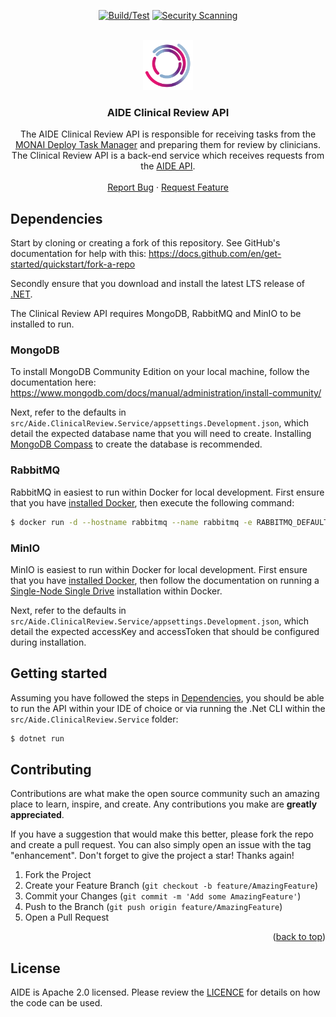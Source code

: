 <!--
  ~ Copyright 2022 Crown Copyright
  ~
  ~ Licensed under the Apache License, Version 2.0 (the "License");
  ~ you may not use this file except in compliance with the License.
  ~ You may obtain a copy of the License at
  ~
  ~ http://www.apache.org/licenses/LICENSE-2.0
  ~
  ~ Unless required by applicable law or agreed to in writing, software
  ~ distributed under the License is distributed on an "AS IS" BASIS,
  ~ WITHOUT WARRANTIES OR CONDITIONS OF ANY KIND, either express or implied.
  ~ See the License for the specific language governing permissions and
  ~ limitations under the License.
-->

<a name="readme-top"></a>

<div align="center">

[![Build/Test](https://github.com/AI4VBH/AIDE-clinical-review-api/actions/workflows/test.yml/badge.svg)](https://github.com/AI4VBH/AIDE-clinical-review-api/actions/workflows/test.yml)
[![Security Scanning](https://github.com/AI4VBH/AIDE-clinical-review-api/actions/workflows/security.yml/badge.svg)](https://github.com/AI4VBH/AIDE-clinical-review-api/actions/workflows/security.yml)

</div>

<br />

<div align="center">
  <a href="https://github.com/AI4VBH/AIDE-clinical-review-api">
    <img src="aide-logo.png" alt="Logo" width="80" height="80">
  </a>

  <h3 align="center">AIDE Clinical Review API</h3>

  <p align="center">
    The AIDE Clinical Review API is responsible for receiving tasks from the <a href="https://github.com/Project-MONAI/monai-deploy-workflow-manager" target="_blank">MONAI Deploy Task Manager</a> and preparing them for review by clinicians. The Clinical Review API is a back-end service which receives requests from the <a href="https://github.com/AI4VBH/AIDE-API" target="_blank">AIDE API</a>.
    <br />
    <br />
    <a href="https://github.com/AI4VBH/AIDE-clinical-review-api/issues">Report Bug</a>
    ·
    <a href="https://github.com/AI4VBH/AIDE-clinical-review-api/issues">Request Feature</a>
  </p>
</div>

## Dependencies

Start by cloning or creating a fork of this repository. See GitHub's documentation for help with this: https://docs.github.com/en/get-started/quickstart/fork-a-repo

Secondly ensure that you download and install the latest LTS release of [.NET](https://dotnet.microsoft.com/en-us/download).

The Clinical Review API requires MongoDB, RabbitMQ and MinIO to be installed to run.

### MongoDB

To install MongoDB Community Edition on your local machine, follow the documentation here: https://www.mongodb.com/docs/manual/administration/install-community/

Next, refer to the defaults in `src/Aide.ClinicalReview.Service/appsettings.Development.json`, which detail the expected database name that you will need to create. Installing [MongoDB Compass](https://www.mongodb.com/docs/compass/current/install/) to create the database is recommended.

### RabbitMQ

RabbitMQ in easiest to run within Docker for local development. First ensure that you have <a href="https://docs.docker.com/get-docker/" target="_blank">installed Docker</a>, then execute the following command:

```bash
$ docker run -d --hostname rabbitmq --name rabbitmq -e RABBITMQ_DEFAULT_USER=admin -e RABBITMQ_DEFAULT_PASS=admin -e RABBITMQ_DEFAULT_VHOST=monaideploy rabbitmq:3-management
```

### MinIO

MinIO is easiest to run within Docker for local development. First ensure that you have <a href="https://docs.docker.com/get-docker/" target="_blank">installed Docker</a>, then follow the documentation on running a [Single-Node Single Drive](https://min.io/docs/minio/container/operations/install-deploy-manage/deploy-minio-single-node-single-drive.html#minio-snsd) installation within Docker.

Next, refer to the defaults in `src/Aide.ClinicalReview.Service/appsettings.Development.json`, which detail the expected accessKey and accessToken that should be configured during installation.

## Getting started

Assuming you have followed the steps in [Dependencies](#dependencies), you should be able to run the API within your IDE of choice or via running the .Net CLI within the `src/Aide.ClinicalReview.Service` folder:

```bash
$ dotnet run
```

<!-- CONTRIBUTING -->
## Contributing

Contributions are what make the open source community such an amazing place to learn, inspire, and create. Any contributions you make are **greatly appreciated**.

If you have a suggestion that would make this better, please fork the repo and create a pull request. You can also simply open an issue with the tag "enhancement".
Don't forget to give the project a star! Thanks again!

1. Fork the Project
2. Create your Feature Branch (`git checkout -b feature/AmazingFeature`)
3. Commit your Changes (`git commit -m 'Add some AmazingFeature'`)
4. Push to the Branch (`git push origin feature/AmazingFeature`)
5. Open a Pull Request

<div align="right">(<a href="#readme-top">back to top</a>)</div>

<!-- LICENSE -->
## License

AIDE is Apache 2.0 licensed. Please review the [LICENCE](LICENCE) for details on how the code can be used.